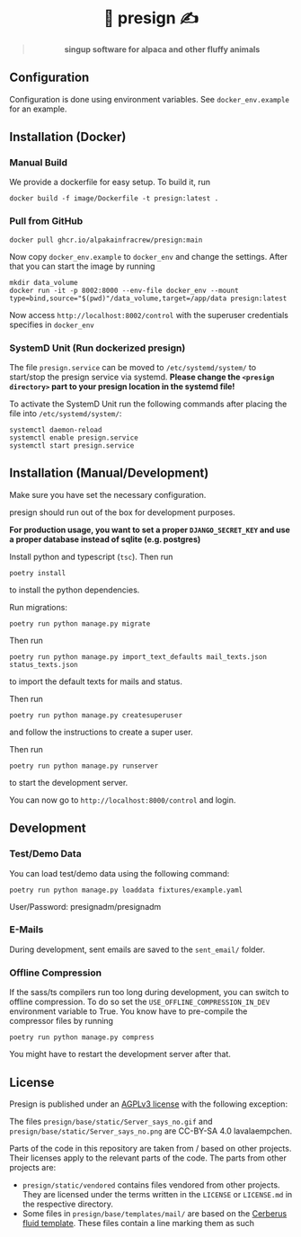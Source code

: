 # <div align="center">🦙 presign ✍️</div>

> **<div align="center">singup software for alpaca and other fluffy animals</div>**

## Configuration

Configuration is done using environment variables. See `docker_env.example` for an example.

## Installation (Docker)

### Manual Build

We provide a dockerfile for easy setup. To build it, run

```shell
docker build -f image/Dockerfile -t presign:latest .
```

### Pull from GitHub

```shell
docker pull ghcr.io/alpakainfracrew/presign:main
```

Now copy `docker_env.example` to `docker_env` and change the settings.
After that you can start the image by running

```shell
mkdir data_volume
docker run -it -p 8002:8000 --env-file docker_env --mount type=bind,source="$(pwd)"/data_volume,target=/app/data presign:latest
```

Now access `http://localhost:8002/control` with the superuser credentials specifies in `docker_env`

### SystemD Unit (Run dockerized presign)

The file `presign.service` can be moved to `/etc/systemd/system/` to start/stop the presign service via systemd.
**Please change the `<presign directory>` part to your presign location in the systemd file!**

To activate the SystemD Unit run the following commands after placing the file into `/etc/systemd/system/`:

```shell
systemctl daemon-reload
systemctl enable presign.service
systemctl start presign.service
```

## Installation (Manual/Development)

Make sure you have set the necessary configuration.

presign should run out of the box for development purposes.

**For production usage, you want to set a proper `DJANGO_SECRET_KEY` and use a proper database instead of sqlite (e.g. postgres)**

Install python and typescript (`tsc`). Then run

```shell
poetry install
```

to install the python dependencies.

Run migrations:

```shell
poetry run python manage.py migrate
```

Then run

```shell
poetry run python manage.py import_text_defaults mail_texts.json status_texts.json
```

to import the default texts for mails and status.

Then run

```shell
poetry run python manage.py createsuperuser
```

and follow the instructions to create a super user.

Then run

```shell
poetry run python manage.py runserver
```

to start the development server.

You can now go to `http://localhost:8000/control` and login.

## Development

### Test/Demo Data

You can load test/demo data using the following command:

```
poetry run python manage.py loaddata fixtures/example.yaml
```

User/Password: presignadm/presignadm

### E-Mails

During development, sent emails are saved to the `sent_email/` folder.

### Offline Compression

If the sass/ts compilers run too long during development, you can switch to offline compression.
To do so set the `USE_OFFLINE_COMPRESSION_IN_DEV` environment variable to True.
You know have to pre-compile the compressor files by running

```
poetry run python manage.py compress
```

You might have to restart the development server after that.

## License

Presign is published under an [AGPLv3 license](./LICENSE) with the following exception:

The files `presign/base/static/Server_says_no.gif` and `presign/base/static/Server_says_no.png` are CC-BY-SA 4.0 lavalaempchen.

Parts of the code in this repository are taken from / based on other projects. Their licenses apply to the relevant parts of the code. The parts from other projects are:

- `presign/static/vendored` contains files vendored from other projects. They are licensed under the terms written in the `LICENSE` or `LICENSE.md` in the respective directory.
- Some files in `presign/base/templates/mail/` are based on the [Cerberus fluid template](https://github.com/TedGoas/Cerberus/blob/main/cerberus-fluid.html). These files contain a line marking them as such
